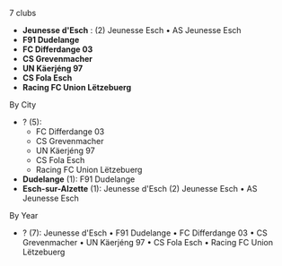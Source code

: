 7 clubs

- **Jeunesse d'Esch** : (2) Jeunesse Esch • AS Jeunesse Esch
- **F91 Dudelange**
- **FC Differdange 03**
- **CS Grevenmacher**
- **UN Käerjéng 97**
- **CS Fola Esch**
- **Racing FC Union Lëtzebuerg**




By City

- ? (5): 
  - FC Differdange 03 
  - CS Grevenmacher 
  - UN Käerjéng 97 
  - CS Fola Esch 
  - Racing FC Union Lëtzebuerg 
- **Dudelange** (1): F91 Dudelange 
- **Esch-sur-Alzette** (1): Jeunesse d'Esch  (2) Jeunesse Esch • AS Jeunesse Esch




By Year

- ? (7):   Jeunesse d'Esch • F91 Dudelange • FC Differdange 03 • CS Grevenmacher • UN Käerjéng 97 • CS Fola Esch • Racing FC Union Lëtzebuerg




